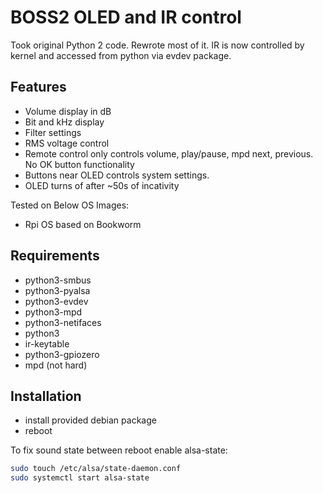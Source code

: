# BOSS2 OLED and IR control

Took original Python 2 code. Rewrote most of it.
IR is now controlled by kernel and accessed from python via evdev package.

## Features

- Volume display in dB
- Bit and kHz display
- Filter settings
- RMS voltage control
- Remote control only controls volume, play/pause, mpd next, previous. No OK button functionality
- Buttons near OLED controls system settings.
- OLED turns of after ~50s of incativity

Tested on Below OS Images:

- Rpi OS based on Bookworm

## Requirements

- python3-smbus
- python3-pyalsa
- python3-evdev
- python3-mpd
- python3-netifaces
- python3
- ir-keytable
- python3-gpiozero
- mpd (not hard)

## Installation

- install provided debian package
- reboot

To fix sound state between reboot enable alsa-state:

```bash
sudo touch /etc/alsa/state-daemon.conf
sudo systemctl start alsa-state
``````
